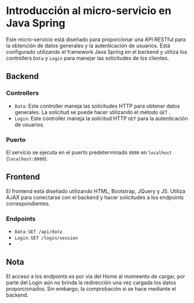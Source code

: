 
# Introducción al micro-servicio en Java Spring

Este micro-servicio está diseñado para proporcionar una API RESTful para la obtención de datos generales y la autenticación de usuarios. Está configurado utilizando el framework Java Spring en el backend y utiliza los controllers `Data` y `Login` para manejar las solicitudes de los clientes.

## Backend

### Controllers

-   `Data`: Este controller maneja las solicitudes HTTP para obtener datos generales. La solicitud se puede hacer utilizando el método `GET` .
-   `Login`: Este controller maneja la solicitud HTTP `GET` para la autenticación de usuarios.

### Puerto

El servicio se ejecuta en el puerto predeterminado `8080` en `localhost` (`localhost:8080`).

## Frontend

El frontend está diseñado utilizando HTML, Bootstrap, JQuery y JS. Utiliza AJAX para conectarse con el backend y hacer solicitudes a los endpoints correspondientes.

### Endpoints

-   `Data`: `GET /api/data`
-   `Login`: `GET /login/session`
- 
## Nota
El acceso a los endpoints es por via del Home al momeento de cargar, por parte del Login aún no brinda la redirección una vez cargada los datos proporcionados. Sin embargo, la comprobación si se hace mediante el backend.

